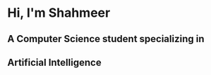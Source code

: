 # Hi, I'm Shahmeer<br>

## A Computer Science student specializing in<br>
## Artificial Intelligence

